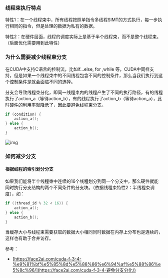 ### 线程束执行特点

特性1：在一个线程束中，所有线程按照单指令多线程SIMT的方式执行，每一步执行相同的指令，但是处理的数据为私有的数据。

特性2：在硬件层面，线程的调度实际上是基于半个线程束，而不是整个线程束。（后面优化需要用到此特性）

### 为什么需要减少线程束分支

在CUDA中支持C语言的控制流，比如if…else, for ,while 等，CUDA中同样支持，但是如果一个线程束中的不同线程包含不同的控制条件，那么当我们执行到这个控制条件是就会面临不同的选择。

分支会导致线程束分化，即同一线程束内的线程产生了不同的执行路径，有的线程执行了action_a（等待action_b），有的线程执行了action_b（等待action_a），此时硬件的利用率就降低了，因此要避免线程束分支。

```cpp
if (condition) {
    action_a();
} else {
    action_b();
}
```

![img](https://tony4ai-1251394096.cos.ap-hongkong.myqcloud.com/blog_images/CUDA-F-3-2-%E7%90%86%E8%A7%A3%E7%BA%BF%E7%A8%8B%E6%9D%9F%E6%89%A7%E8%A1%8C%E7%9A%84%E6%9C%AC%E8%B4%A8-P1/3_12.png)

### 如何减少分支

#### 根据线程的索引划分分支

如果我们能将半个线程束中连续的16个线程划分到同一个分支中，那么硬件就能同时执行分支结构的两个不同条件的分支块。（依据线程束特性2：半线程束调度），如：

```cpp
if ((thread_id % 32 < 16)) {
    action_a();
} else {
    action_b();
}
```

当缓存大小与线程束需要获取的数据大小相同同时数据在内存上分布也是连续的，这样也有助于合并访存。

参考：

- [https://face2ai.com/cuda-f-3-4-%e9%81%bf%e5%85%8d%e5%88%86%e6%94%af%e5%88%86%e5%8c%96/](https://face2ai.com/cuda-f-3-4-避免分支分化/)
